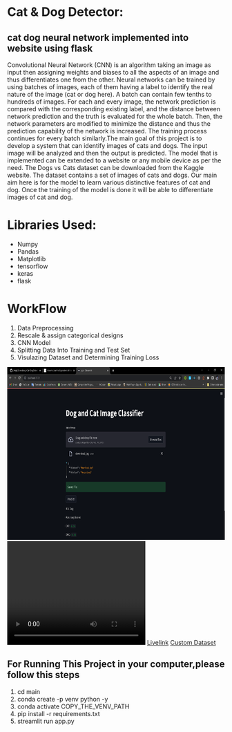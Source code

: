 <html>

<body>
<h1>Cat & Dog Detector: </h1>
<h2>cat dog neural network implemented into website using flask</h2>
<p>Convolutional Neural Network (CNN) is an algorithm taking an image as input then assigning weights and biases to all the aspects of an image and thus differentiates one from the other. Neural networks can be trained by using batches of images, each of them having a label to identify the real nature of the image (cat or dog here). A batch can contain few tenths to hundreds of images. For each and every image, the network prediction is compared with the corresponding existing label, and the distance between network prediction and the truth is evaluated for the whole batch. Then, the network parameters are modified to minimize the distance and thus the prediction capability of the network is increased. The training process continues for every batch similarly.The main goal of this project is to develop a system that can identify images of cats and dogs. The input image will be analyzed and then the output is predicted. The model that is implemented can be extended to a website or any mobile device as per the need. The Dogs vs Cats dataset can be downloaded from the Kaggle website. The dataset contains a set of images of cats and dogs. Our main aim here is for the model to learn various distinctive features of cat and dog. Once the training of the model is done it will be able to differentiate images of cat and dog.</p>
<h1>Libraries Used: </h1>
<ul>
<li>Numpy</li>
<li>Pandas</li>
<li>Matplotlib</li>
<li>tensorflow</li>
<li>keras</li>
<li>flask</li>
</ul>
<h1><b>WorkFlow</b></h1>

<ol>
<li>Data Preprocessing</li>
<li>Rescale & assign categorical designs</li>
<li>CNN Model</li>
<li>Splitting Data Into Training and Test Set</li>
<li>Visulazing Dataset and Determining Training Loss</li>
</ol>
<img src="projectOverview/demo.png" width="700" height="400">
<video width="320" height="240" controls src="./files/smsSpamDetector.mp4">
  <source src="projectOverview/demo.mp4" type="video/mp4">
Video: 
</video>
<a href="https://cat-dogimagepredictoravijit.herokuapp.com/">Livelink</a>
<a href="#">Custom Dataset</a>
<h2>For Running This Project in your computer,please follow this steps</h2>
<ol>
<li>cd main</li>
<li>conda create -p venv python -y</li>
<li>conda activate COPY_THE_VENV_PATH</li>
<li>pip install -r requirements.txt</li>
<li>streamlit run app.py</li>
</ol>
</body>

</html>
